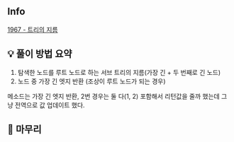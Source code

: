 ## Info
[1967 - 트리의 지름](https://www.acmicpc.net/problem/1967)

## 💡 풀이 방법 요약

1. 탐색한 노드를 루트 노드로 하는 서브 트리의 지름(가장 긴 + 두 번째로 긴 노드)
2. 노드 중 가장 긴 엣지 반환 (조상이 루트 노드가 되는 경우)

메소드는 가장 긴 엣지 반환, 2번 경우는 둘 다(1, 2) 포함해서 리턴값을 줄까 했는데 그냥 전역으로 값 업데이트 했다.

## 🙂 마무리
